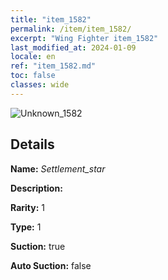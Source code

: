 ```yaml
---
title: "item_1582"
permalink: /item/item_1582/
excerpt: "Wing Fighter item_1582"
last_modified_at: 2024-01-09
locale: en
ref: "item_1582.md"
toc: false
classes: wide
---
```



 ![Unknown_1582](/images/item/Settlement_star_p.png)



## Details

 **Name:** *Settlement_star* 

 **Description:** 

 **Rarity:** 1 

 **Type:** 1 

 **Suction:** true 

 **Auto Suction:** false 


